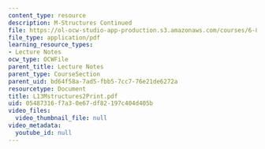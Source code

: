 ```yaml
---
content_type: resource
description: M-Structures Continued
file: https://ol-ocw-studio-app-production.s3.amazonaws.com/courses/6-827-multithreaded-parallelism-languages-and-compilers-fall-2002/05487316f7a30e67df82197c404d405b_L13Mstructures2Print.pdf
file_type: application/pdf
learning_resource_types:
- Lecture Notes
ocw_type: OCWFile
parent_title: Lecture Notes
parent_type: CourseSection
parent_uid: bd64f58a-7ad5-fbb5-7cc7-76e21de6272a
resourcetype: Document
title: L13Mstructures2Print.pdf
uid: 05487316-f7a3-0e67-df82-197c404d405b
video_files:
  video_thumbnail_file: null
video_metadata:
  youtube_id: null
---
```


